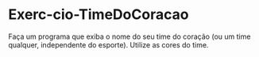 # Exerc-cio-TimeDoCoracao
Faça um programa que exiba o nome do seu time do coração (ou um time qualquer, independente do esporte). Utilize as cores do time.

